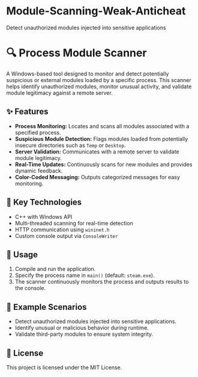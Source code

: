 # Module-Scanning-Weak-Anticheat
Detect unauthorized modules injected into sensitive applications
 <h1>🔍 Process Module Scanner</h1>
  <p>
    A Windows-based tool designed to monitor and detect potentially suspicious or external modules loaded by a specific process.
    This scanner helps identify unauthorized modules, monitor unusual activity, and validate module legitimacy against a remote server.
  </p>

  <h2>✨ Features</h2>
  <ul>
    <li><strong>Process Monitoring:</strong> Locates and scans all modules associated with a specified process.</li>
    <li><strong>Suspicious Module Detection:</strong> Flags modules loaded from potentially insecure directories such as <code>Temp</code> or <code>Desktop</code>.</li>
    <li><strong>Server Validation:</strong> Communicates with a remote server to validate module legitimacy.</li>
    <li><strong>Real-Time Updates:</strong> Continuously scans for new modules and provides dynamic feedback.</li>
    <li><strong>Color-Coded Messaging:</strong> Outputs categorized messages for easy monitoring.</li>
  </ul>

  <h2>🔧 Key Technologies</h2>
  <ul>
    <li>C++ with Windows API</li>
    <li>Multi-threaded scanning for real-time detection</li>
    <li>HTTP communication using <code>wininet.h</code></li>
    <li>Custom console output via <code>ConsoleWriter</code></li>
  </ul>

  <h2>🚀 Usage</h2>
  <ol>
    <li>Compile and run the application.</li>
    <li>Specify the process name in <code>main()</code> (default: <code>steam.exe</code>).</li>
    <li>The scanner continuously monitors the process and outputs results to the console.</li>
  </ol>

  <h2>💼 Example Scenarios</h2>
  <ul>
    <li>Detect unauthorized modules injected into sensitive applications.</li>
    <li>Identify unusual or malicious behavior during runtime.</li>
    <li>Validate third-party modules to ensure system integrity.</li>
  </ul>

  <h2>📜 License</h2>
  <p>This project is licensed under the MIT License.</p>
